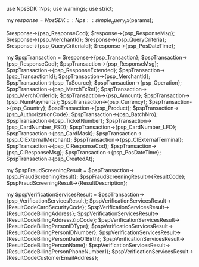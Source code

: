 use NpsSDK::Nps;
use warnings;
use strict;

my $response = NpsSDK::Nps::simple_query_tx($params);

$response->{psp_ResponseCod};
$response->{psp_ResponseMsg};
$response->{psp_MerchantId};
$response->{psp_QueryCriteria};
$response->{psp_QueryCriteriaId};
$response->{psp_PosDateTime};

my $pspTransaction = $response->{psp_Transaction};
$pspTransaction->{psp_ResponseCod};
$pspTransaction->{psp_ResponseMsg};
$pspTransaction->{psp_ResponseExtended};
$pspTransaction->{psp_TransactionId};
$pspTransaction->{psp_MerchantId};
$pspTransaction->{psp_TxSource};
$pspTransaction->{psp_Operation};
$pspTransaction->{psp_MerchTxRef};
$pspTransaction->{psp_MerchOrderId};
$pspTransaction->{psp_Amount};
$pspTransaction->{psp_NumPayments};
$pspTransaction->{psp_Currency};
$pspTransaction->{psp_Country};
$pspTransaction->{psp_Product};
$pspTransaction->{psp_AuthorizationCode};
$pspTransaction->{psp_BatchNro};
$pspTransaction->{psp_TicketNumber};
$pspTransaction->{psp_CardNumber_FSD};
$pspTransaction->{psp_CardNumber_LFD};
$pspTransaction->{psp_CardMask};
$pspTransaction->{psp_ClExternalMerchant};
$pspTransaction->{psp_ClExternalTerminal};
$pspTransaction->{psp_ClResponseCod};
$pspTransaction->{psp_ClResponseMsg};
$pspTransaction->{psp_PosDateTime};
$pspTransaction->{psp_CreatedAt};

my $pspFraudScreeningResult = $pspTransaction->{psp_FraudScreeningResult};
$pspFraudScreeningResult->{ResultCode};
$pspFraudScreeningResult->{ResultDescription};

my $pspVerificationServicesResult = $pspTransaction->{psp_VerificationServicesResult};
$pspVerificationServicesResult->{ResultCodeCardSecurityCode};
$pspVerificationServicesResult->{ResultCodeBillingAddress};
$pspVerificationServicesResult->{ResultCodeBillingAddressZipCode};
$pspVerificationServicesResult->{ResultCodeBillingPersonIDType};
$pspVerificationServicesResult->{ResultCodeBillingPersonIDNumber};
$pspVerificationServicesResult->{ResultCodeBillingPersonDateOfBirth};
$pspVerificationServicesResult->{ResultCodeBillingPersonName};
$pspVerificationServicesResult->{ResultCodeBillingPersonPhoneNumber1};
$pspVerificationServicesResult->{ResultCodeCustomerEmailAddress};
